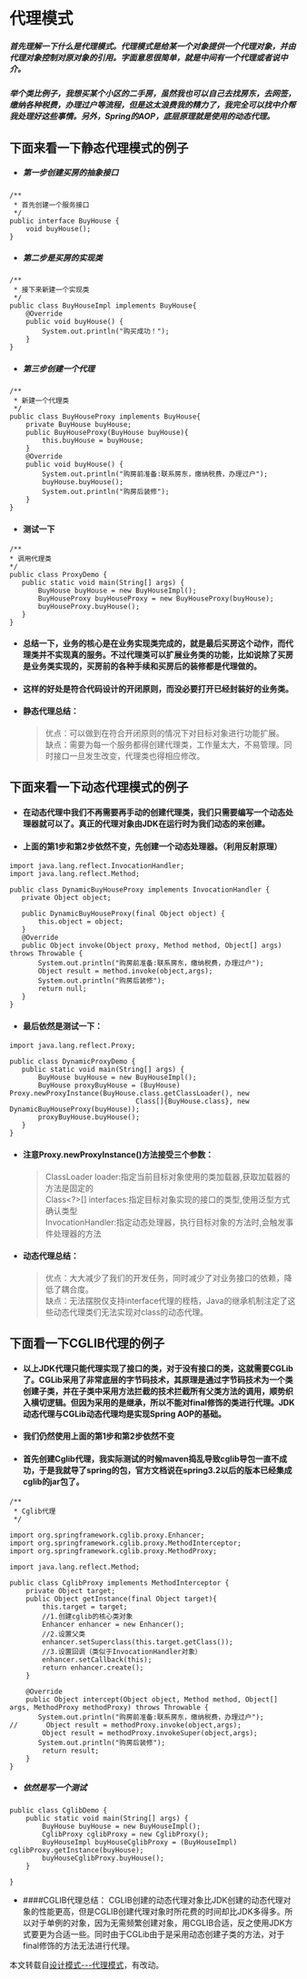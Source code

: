 # 代理模式  
##### 首先理解一下什么是代理模式。代理模式是给某一个对象提供一个代理对象，并由代理对象控制对原对象的引用。字面意思很简单，就是中间有一个代理或者说中介。
##### 举个类比例子，我想买某个小区的二手房，虽然我也可以自己去找房东，去网签，缴纳各种税费，办理过户等流程，但是这太浪费我的精力了，我完全可以找中介帮我处理好这些事情。另外，Spring的AOP，底层原理就是使用的动态代理。
## 下面来看一下静态代理模式的例子  
* ##### 第一步创建买房的抽象接口  
```
/**
 * 首先创建一个服务接口
 */
public interface BuyHouse {
    void buyHouse();
}
```
* ##### 第二步是买房的实现类
```
/**
 * 接下来新建一个实现类
 */
public class BuyHouseImpl implements BuyHouse{
    @Override
    public void buyHouse() {
        System.out.println("购买成功！");
    }
}
```
* ##### 第三步创建一个代理 
```
/**
 * 新建一个代理类
 */
public class BuyHouseProxy implements BuyHouse{
    private BuyHouse buyHouse;
    public BuyHouseProxy(BuyHouse buyHouse){
        this.buyHouse = buyHouse;
    }
    @Override
    public void buyHouse() {
        System.out.println("购房前准备:联系房东，缴纳税费，办理过户");
        buyHouse.buyHouse();
        System.out.println("购房后装修");
    }
}
```
 * #### 测试一下  
 ```
 /**
 * 调用代理类
 */
public class ProxyDemo {
    public static void main(String[] args) {
        BuyHouse buyHouse = new BuyHouseImpl();
        BuyHouseProxy buyHouseProxy = new BuyHouseProxy(buyHouse);
        buyHouseProxy.buyHouse();
    }
}
 ```
 
 * #### 总结一下，业务的核心是在业务实现类完成的，就是最后买房这个动作，而代理类并不实现真的服务。不过代理类可以扩展业务类的功能，比如说除了买房是业务类实现的，买房前的各种手续和买房后的装修都是代理做的。
 * #### 这样的好处是符合代码设计的开闭原则，而没必要打开已经封装好的业务类。
 * #### 静态代理总结：  
   > 优点：可以做到在符合开闭原则的情况下对目标对象进行功能扩展。  
   > 缺点：需要为每一个服务都得创建代理类，工作量太大，不易管理。同时接口一旦发生改变，代理类也得相应修改。 
 ## 下面来看一下动态代理模式的例子  
 * #### 在动态代理中我们不再需要再手动的创建代理类，我们只需要编写一个动态处理器就可以了。真正的代理对象由JDK在运行时为我们动态的来创建。
 * #### 上面的第1步和第2步依然不变，先创建一个动态处理器。（利用反射原理）
 ```
import java.lang.reflect.InvocationHandler;
import java.lang.reflect.Method;

public class DynamicBuyHouseProxy implements InvocationHandler {
    private Object object;

    public DynamicBuyHouseProxy(final Object object) {
        this.object = object;
    }
    @Override
    public Object invoke(Object proxy, Method method, Object[] args) throws Throwable {
        System.out.println("购房前准备:联系房东，缴纳税费，办理过户");
        Object result = method.invoke(object,args);
        System.out.println("购房后装修");
        return null;
    }
}
 ```
 * #### 最后依然是测试一下：
 ```
import java.lang.reflect.Proxy;

public class DynamicProxyDemo {
    public static void main(String[] args) {
        BuyHouse buyHouse = new BuyHouseImpl();
        BuyHouse proxyBuyHouse = (BuyHouse) Proxy.newProxyInstance(BuyHouse.class.getClassLoader(), new
                                Class[]{BuyHouse.class}, new DynamicBuyHouseProxy(buyHouse));
        proxyBuyHouse.buyHouse();
    }
}
 ```
* #### 注意Proxy.newProxyInstance()方法接受三个参数：  
  > ClassLoader loader:指定当前目标对象使用的类加载器,获取加载器的方法是固定的  
  > Class<?>[] interfaces:指定目标对象实现的接口的类型,使用泛型方式确认类型  
  > InvocationHandler:指定动态处理器，执行目标对象的方法时,会触发事件处理器的方法
 * #### 动态代理总结：  
   > 优点：大大减少了我们的开发任务，同时减少了对业务接口的依赖，降低了耦合度。  
   > 缺点：无法摆脱仅支持interface代理的桎梏，Java的继承机制注定了这些动态代理类们无法实现对class的动态代理。
   
## 下面看一下CGLIB代理的例子
* #### 以上JDK代理只能代理实现了接口的类，对于没有接口的类，这就需要CGLib了。CGLib采用了非常底层的字节码技术，其原理是通过字节码技术为一个类创建子类，并在子类中采用方法拦截的技术拦截所有父类方法的调用，顺势织入横切逻辑。但因为采用的是继承，所以不能对final修饰的类进行代理。JDK动态代理与CGLib动态代理均是实现Spring AOP的基础。
 * #### 我们仍然使用上面的第1步和第2步依然不变
 * #### 首先创建Cglib代理，我实际测试的时候maven捣乱导致cglib导包一直不成功，于是我就导了spring的包，官方文档说在spring3.2以后的版本已经集成cglib的jar包了。
```
/**
 * Cglib代理
 */

import org.springframework.cglib.proxy.Enhancer;
import org.springframework.cglib.proxy.MethodInterceptor;
import org.springframework.cglib.proxy.MethodProxy;

import java.lang.reflect.Method;

public class CglibProxy implements MethodInterceptor {
    private Object target;
    public Object getInstance(final Object target){
        this.target = target;
        //1.创建cglib的核心类对象
        Enhancer enhancer = new Enhancer();
        //2.设置父类
        enhancer.setSuperclass(this.target.getClass());
        //3.设置回调（类似于InvocationHandler对象）
        enhancer.setCallback(this);
        return enhancer.create();
    }

    @Override
    public Object intercept(Object object, Method method, Object[] args, MethodProxy methodProxy) throws Throwable {
       System.out.println("购房前准备:联系房东，缴纳税费，办理过户");
//       Object result = methodProxy.invoke(object,args);
        Object result = methodProxy.invokeSuper(object,args);
       System.out.println("购房后装修");
        return result;
    }
}
```
* ##### 依然是写一个测试
```
public class CglibDemo {
    public static void main(String[] args) {
        BuyHouse buyHouse = new BuyHouseImpl();
        CglibProxy cglibProxy = new CglibProxy();
        BuyHouseImpl buyHouseCglibProxy = (BuyHouseImpl) cglibProxy.getInstance(buyHouse);
        buyHouseCglibProxy.buyHouse();
    }

}
```
* ####CGLIB代理总结： CGLIB创建的动态代理对象比JDK创建的动态代理对象的性能更高，但是CGLIB创建代理对象时所花费的时间却比JDK多得多。所以对于单例的对象，因为无需频繁创建对象，用CGLIB合适，反之使用JDK方式要更为合适一些。同时由于CGLib由于是采用动态创建子类的方法，对于final修饰的方法无法进行代理。



本文转载自[设计模式---代理模式](https://www.cnblogs.com/daniels/p/8242592.html)，有改动。
 
